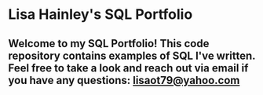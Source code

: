 # Lisa Hainley's SQL Portfolio

## Welcome to my SQL Portfolio!  This code repository contains examples of SQL I've written.  Feel free to take a look and reach out via email if you have any questions: lisaot79@yahoo.com
